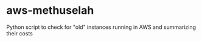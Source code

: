 # aws-methuselah
Python script to check for "old" instances running in AWS and summarizing their costs
